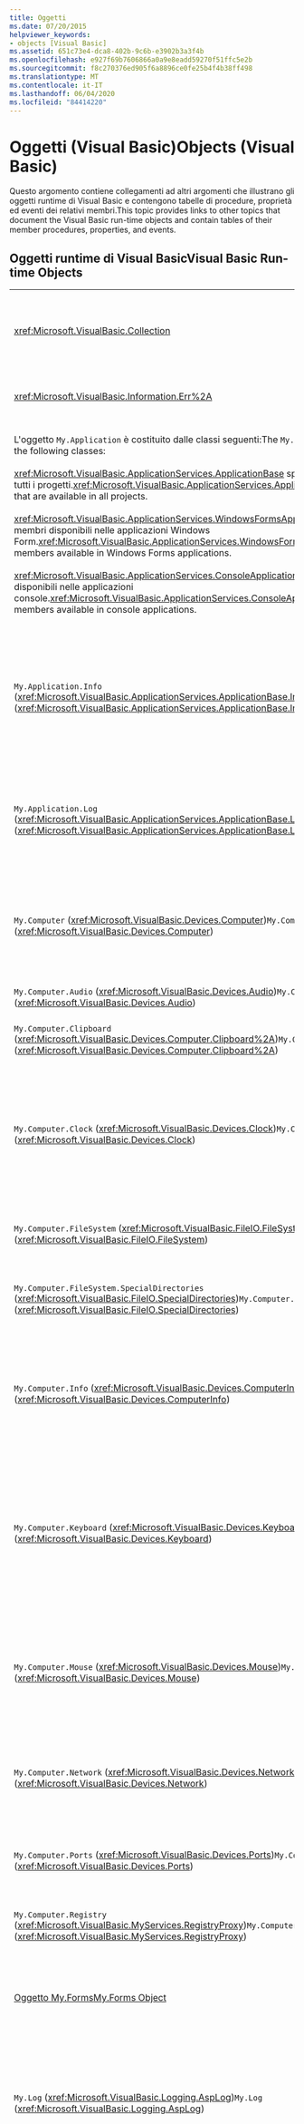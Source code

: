 ```yaml
---
title: Oggetti
ms.date: 07/20/2015
helpviewer_keywords:
- objects [Visual Basic]
ms.assetid: 651c73e4-dca8-402b-9c6b-e3902b3a3f4b
ms.openlocfilehash: e927f69b7606866a0a9e8eadd59270f51ffc5e2b
ms.sourcegitcommit: f8c270376ed905f6a8896ce0fe25b4f4b38ff498
ms.translationtype: MT
ms.contentlocale: it-IT
ms.lasthandoff: 06/04/2020
ms.locfileid: "84414220"
---
```

# <a name="objects-visual-basic"></a><span data-ttu-id="88c78-102">Oggetti (Visual Basic)</span><span class="sxs-lookup"><span data-stu-id="88c78-102">Objects (Visual Basic)</span></span>
<span data-ttu-id="88c78-103">Questo argomento contiene collegamenti ad altri argomenti che illustrano gli oggetti runtime di Visual Basic e contengono tabelle di procedure, proprietà ed eventi dei relativi membri.</span><span class="sxs-lookup"><span data-stu-id="88c78-103">This topic provides links to other topics that document the Visual Basic run-time objects and contain tables of their member procedures, properties, and events.</span></span>  
  
## <a name="visual-basic-run-time-objects"></a><span data-ttu-id="88c78-104">Oggetti runtime di Visual Basic</span><span class="sxs-lookup"><span data-stu-id="88c78-104">Visual Basic Run-time Objects</span></span>  
  
|||  
|---|---|  
|<xref:Microsoft.VisualBasic.Collection>|<span data-ttu-id="88c78-105">Rappresenta un modo pratico di visualizzare un gruppo correlato di elementi come un singolo oggetto.</span><span class="sxs-lookup"><span data-stu-id="88c78-105">Provides a convenient way to see a related group of items as a single object.</span></span>|  
|<xref:Microsoft.VisualBasic.Information.Err%2A>|<span data-ttu-id="88c78-106">Contiene informazioni sugli errori di runtime.</span><span class="sxs-lookup"><span data-stu-id="88c78-106">Contains information about run-time errors.</span></span>|  
|<span data-ttu-id="88c78-107">L'oggetto `My.Application` è costituito dalle classi seguenti:</span><span class="sxs-lookup"><span data-stu-id="88c78-107">The `My.Application` object consists of the following classes:</span></span><br /><br /> <span data-ttu-id="88c78-108"><xref:Microsoft.VisualBasic.ApplicationServices.ApplicationBase> specifica i membri disponibili in tutti i progetti.</span><span class="sxs-lookup"><span data-stu-id="88c78-108"><xref:Microsoft.VisualBasic.ApplicationServices.ApplicationBase> provides members that are available in all projects.</span></span><br /><br /> <span data-ttu-id="88c78-109"><xref:Microsoft.VisualBasic.ApplicationServices.WindowsFormsApplicationBase> specifica i membri disponibili nelle applicazioni Windows Form.</span><span class="sxs-lookup"><span data-stu-id="88c78-109"><xref:Microsoft.VisualBasic.ApplicationServices.WindowsFormsApplicationBase> provides members available in Windows Forms applications.</span></span><br /><br /> <span data-ttu-id="88c78-110"><xref:Microsoft.VisualBasic.ApplicationServices.ConsoleApplicationBase> specifica i membri disponibili nelle applicazioni console.</span><span class="sxs-lookup"><span data-stu-id="88c78-110"><xref:Microsoft.VisualBasic.ApplicationServices.ConsoleApplicationBase> provides members available in console applications.</span></span>|<span data-ttu-id="88c78-111">Specifica i dati associati solo all'applicazione o DLL corrente.</span><span class="sxs-lookup"><span data-stu-id="88c78-111">Provides data that is associated only with the current application or DLL.</span></span> <span data-ttu-id="88c78-112">Nessuna informazione a livello di sistema può essere modificata con `My.Application`.</span><span class="sxs-lookup"><span data-stu-id="88c78-112">No system-level information can be altered with `My.Application`.</span></span><br /><br /> <span data-ttu-id="88c78-113">Alcuni membri sono disponibili solo per le applicazioni console o Windows Form.</span><span class="sxs-lookup"><span data-stu-id="88c78-113">Some members are available only for Windows Forms or console applications.</span></span>|  
|<span data-ttu-id="88c78-114">`My.Application.Info` (<xref:Microsoft.VisualBasic.ApplicationServices.ApplicationBase.Info%2A>)</span><span class="sxs-lookup"><span data-stu-id="88c78-114">`My.Application.Info` (<xref:Microsoft.VisualBasic.ApplicationServices.ApplicationBase.Info%2A>)</span></span>|<span data-ttu-id="88c78-115">Specifica le proprietà necessarie per ottenere le informazioni relative a un'applicazione, ad esempio il numero di versione, la descrizione, gli assembly caricati e così via.</span><span class="sxs-lookup"><span data-stu-id="88c78-115">Provides properties for getting the information about an application, such as the version number, description, loaded assemblies, and so on.</span></span>|  
|<span data-ttu-id="88c78-116">`My.Application.Log` (<xref:Microsoft.VisualBasic.ApplicationServices.ApplicationBase.Log%2A>)</span><span class="sxs-lookup"><span data-stu-id="88c78-116">`My.Application.Log` (<xref:Microsoft.VisualBasic.ApplicationServices.ApplicationBase.Log%2A>)</span></span>|<span data-ttu-id="88c78-117">Fornisce una proprietà e i metodi per scrivere le informazioni relative a eventi ed eccezioni nei listener di log dell'applicazione.</span><span class="sxs-lookup"><span data-stu-id="88c78-117">Provides a property and methods to write event and exception information to the application's log listeners.</span></span>|  
|<span data-ttu-id="88c78-118">`My.Computer` (<xref:Microsoft.VisualBasic.Devices.Computer>)</span><span class="sxs-lookup"><span data-stu-id="88c78-118">`My.Computer` (<xref:Microsoft.VisualBasic.Devices.Computer>)</span></span>|<span data-ttu-id="88c78-119">Specifica le proprietà per la modifica dei componenti del computer, ad esempio audio, orologio, tastiera, file system e così via.</span><span class="sxs-lookup"><span data-stu-id="88c78-119">Provides properties for manipulating computer components such as audio, the clock, the keyboard, the file system, and so on.</span></span>|  
|<span data-ttu-id="88c78-120">`My.Computer.Audio` (<xref:Microsoft.VisualBasic.Devices.Audio>)</span><span class="sxs-lookup"><span data-stu-id="88c78-120">`My.Computer.Audio` (<xref:Microsoft.VisualBasic.Devices.Audio>)</span></span>|<span data-ttu-id="88c78-121">Specifica i metodi per la riproduzione di suoni.</span><span class="sxs-lookup"><span data-stu-id="88c78-121">Provides methods for playing sounds.</span></span>|  
|<span data-ttu-id="88c78-122">`My.Computer.Clipboard` (<xref:Microsoft.VisualBasic.Devices.Computer.Clipboard%2A>)</span><span class="sxs-lookup"><span data-stu-id="88c78-122">`My.Computer.Clipboard` (<xref:Microsoft.VisualBasic.Devices.Computer.Clipboard%2A>)</span></span>|<span data-ttu-id="88c78-123">Specifica i metodi per la modifica degli Appunti.</span><span class="sxs-lookup"><span data-stu-id="88c78-123">Provides methods for manipulating the Clipboard.</span></span>|  
|<span data-ttu-id="88c78-124">`My.Computer.Clock` (<xref:Microsoft.VisualBasic.Devices.Clock>)</span><span class="sxs-lookup"><span data-stu-id="88c78-124">`My.Computer.Clock` (<xref:Microsoft.VisualBasic.Devices.Clock>)</span></span>|<span data-ttu-id="88c78-125">Offre proprietà che consentono di accedere all'ora locale corrente e all'ora UTC (Universal Coordinated Time), equivalente all'ora di Greenwich, dal clock di sistema.</span><span class="sxs-lookup"><span data-stu-id="88c78-125">Provides properties for accessing the current local time and Universal Coordinated Time (equivalent to Greenwich Mean Time) from the system clock.</span></span>|  
|<span data-ttu-id="88c78-126">`My.Computer.FileSystem` (<xref:Microsoft.VisualBasic.FileIO.FileSystem>)</span><span class="sxs-lookup"><span data-stu-id="88c78-126">`My.Computer.FileSystem` (<xref:Microsoft.VisualBasic.FileIO.FileSystem>)</span></span>|<span data-ttu-id="88c78-127">Specifica proprietà e metodi per l'uso di unità, file e directory.</span><span class="sxs-lookup"><span data-stu-id="88c78-127">Provides properties and methods for working with drives, files, and directories.</span></span>|  
|<span data-ttu-id="88c78-128">`My.Computer.FileSystem.SpecialDirectories` (<xref:Microsoft.VisualBasic.FileIO.SpecialDirectories>)</span><span class="sxs-lookup"><span data-stu-id="88c78-128">`My.Computer.FileSystem.SpecialDirectories` (<xref:Microsoft.VisualBasic.FileIO.SpecialDirectories>)</span></span>|<span data-ttu-id="88c78-129">Specifica le proprietà per l'accesso alle directory a cui si fa comunemente riferimento.</span><span class="sxs-lookup"><span data-stu-id="88c78-129">Provides properties for accessing commonly referenced directories.</span></span>|  
|<span data-ttu-id="88c78-130">`My.Computer.Info` (<xref:Microsoft.VisualBasic.Devices.ComputerInfo>)</span><span class="sxs-lookup"><span data-stu-id="88c78-130">`My.Computer.Info` (<xref:Microsoft.VisualBasic.Devices.ComputerInfo>)</span></span>|<span data-ttu-id="88c78-131">Offre proprietà che consentono di ottenere informazioni su memoria del computer, assembly caricati, nome e sistema operativo.</span><span class="sxs-lookup"><span data-stu-id="88c78-131">Provides properties for getting information about the computer's memory, loaded assemblies, name, and operating system.</span></span>|  
|<span data-ttu-id="88c78-132">`My.Computer.Keyboard` (<xref:Microsoft.VisualBasic.Devices.Keyboard>)</span><span class="sxs-lookup"><span data-stu-id="88c78-132">`My.Computer.Keyboard` (<xref:Microsoft.VisualBasic.Devices.Keyboard>)</span></span>|<span data-ttu-id="88c78-133">Offre proprietà che consentono di accedere allo stato corrente della tastiera, per sapere ad esempio quali tasti vengono attualmente premuti, e un metodo per inviare le sequenze di tasti alla finestra attiva.</span><span class="sxs-lookup"><span data-stu-id="88c78-133">Provides properties for accessing the current state of the keyboard, such as what keys are currently pressed, and provides a method to send keystrokes to the active window.</span></span>|  
|<span data-ttu-id="88c78-134">`My.Computer.Mouse` (<xref:Microsoft.VisualBasic.Devices.Mouse>)</span><span class="sxs-lookup"><span data-stu-id="88c78-134">`My.Computer.Mouse` (<xref:Microsoft.VisualBasic.Devices.Mouse>)</span></span>|<span data-ttu-id="88c78-135">Offre proprietà che consentono di ottenere informazioni sul formato e sulla configurazione del mouse installato nel computer locale.</span><span class="sxs-lookup"><span data-stu-id="88c78-135">Provides properties for getting information about the format and configuration of the mouse that is installed on the local computer.</span></span>|  
|<span data-ttu-id="88c78-136">`My.Computer.Network` (<xref:Microsoft.VisualBasic.Devices.Network>)</span><span class="sxs-lookup"><span data-stu-id="88c78-136">`My.Computer.Network` (<xref:Microsoft.VisualBasic.Devices.Network>)</span></span>|<span data-ttu-id="88c78-137">Specifica una proprietà, un evento e i metodi per l'interazione con la rete a cui è connesso il computer.</span><span class="sxs-lookup"><span data-stu-id="88c78-137">Provides a property, an event, and methods for interacting with the network to which the computer is connected.</span></span>|  
|<span data-ttu-id="88c78-138">`My.Computer.Ports` (<xref:Microsoft.VisualBasic.Devices.Ports>)</span><span class="sxs-lookup"><span data-stu-id="88c78-138">`My.Computer.Ports` (<xref:Microsoft.VisualBasic.Devices.Ports>)</span></span>|<span data-ttu-id="88c78-139">Specifica una proprietà e un metodo per l'accesso alle porte seriali del computer.</span><span class="sxs-lookup"><span data-stu-id="88c78-139">Provides a property and a method for accessing the computer's serial ports.</span></span>|  
|<span data-ttu-id="88c78-140">`My.Computer.Registry` (<xref:Microsoft.VisualBasic.MyServices.RegistryProxy>)</span><span class="sxs-lookup"><span data-stu-id="88c78-140">`My.Computer.Registry` (<xref:Microsoft.VisualBasic.MyServices.RegistryProxy>)</span></span>|<span data-ttu-id="88c78-141">Specifica proprietà e metodi per la modifica del Registro di sistema.</span><span class="sxs-lookup"><span data-stu-id="88c78-141">Provides properties and methods for manipulating the registry.</span></span>|  
|[<span data-ttu-id="88c78-142">Oggetto My.Forms</span><span class="sxs-lookup"><span data-stu-id="88c78-142">My.Forms Object</span></span>](my-forms-object.md)|<span data-ttu-id="88c78-143">Offre proprietà per l'accesso a un'istanza di ogni Windows Form dichiarato nel progetto corrente.</span><span class="sxs-lookup"><span data-stu-id="88c78-143">Provides properties for accessing an instance of each Windows Form declared in the current project.</span></span>|  
|<span data-ttu-id="88c78-144">`My.Log` (<xref:Microsoft.VisualBasic.Logging.AspLog>)</span><span class="sxs-lookup"><span data-stu-id="88c78-144">`My.Log` (<xref:Microsoft.VisualBasic.Logging.AspLog>)</span></span>|<span data-ttu-id="88c78-145">Specifica una proprietà e i metodi per la scrittura di informazioni relative a eventi ed eccezioni nei listener di log dell'applicazione per le applicazioni Web.</span><span class="sxs-lookup"><span data-stu-id="88c78-145">Provides a property and methods for writing event and exception information to the application's log listeners for Web applications.</span></span>|  
|[<span data-ttu-id="88c78-146">Oggetto My.Request</span><span class="sxs-lookup"><span data-stu-id="88c78-146">My.Request Object</span></span>](my-request-object.md)|<span data-ttu-id="88c78-147">Ottiene l'oggetto <xref:System.Web.HttpRequest> per la pagina richiesta.</span><span class="sxs-lookup"><span data-stu-id="88c78-147">Gets the <xref:System.Web.HttpRequest> object for the requested page.</span></span> <span data-ttu-id="88c78-148">L'oggetto `My.Request` contiene informazioni sulla richiesta HTTP corrente.</span><span class="sxs-lookup"><span data-stu-id="88c78-148">The `My.Request` object contains information about the current HTTP request.</span></span><br /><br /> <span data-ttu-id="88c78-149">L'oggetto `My.Request` è disponibile solo per le applicazioni ASP.NET.</span><span class="sxs-lookup"><span data-stu-id="88c78-149">The `My.Request` object is available only for ASP.NET applications.</span></span>|  
|[<span data-ttu-id="88c78-150">Oggetto My.Resources</span><span class="sxs-lookup"><span data-stu-id="88c78-150">My.Resources Object</span></span>](my-resources-object.md)|<span data-ttu-id="88c78-151">Specifica proprietà e classi per l'accesso alle risorse di un'applicazione.</span><span class="sxs-lookup"><span data-stu-id="88c78-151">Provides properties and classes for accessing an application's resources.</span></span>|  
|[<span data-ttu-id="88c78-152">Oggetto My.Response</span><span class="sxs-lookup"><span data-stu-id="88c78-152">My.Response Object</span></span>](my-response-object.md)|<span data-ttu-id="88c78-153">Ottiene l'oggetto <xref:System.Web.HttpResponse> associato a <xref:System.Web.UI.Page>.</span><span class="sxs-lookup"><span data-stu-id="88c78-153">Gets the <xref:System.Web.HttpResponse> object that is associated with the <xref:System.Web.UI.Page>.</span></span> <span data-ttu-id="88c78-154">Questo oggetto consente di inviare dati di risposta HTTP a un client e contiene informazioni su tale risposta.</span><span class="sxs-lookup"><span data-stu-id="88c78-154">This object allows you to send HTTP response data to a client and contains information about that response.</span></span><br /><br /> <span data-ttu-id="88c78-155">L'oggetto `My.Response` è disponibile solo per le applicazioni ASP.NET.</span><span class="sxs-lookup"><span data-stu-id="88c78-155">The `My.Response` object is available only for ASP.NET applications.</span></span>|  
|[<span data-ttu-id="88c78-156">Oggetto My.Settings</span><span class="sxs-lookup"><span data-stu-id="88c78-156">My.Settings Object</span></span>](my-settings-object.md)|<span data-ttu-id="88c78-157">Specifica proprietà e metodi per l'accesso alle impostazioni di un'applicazione.</span><span class="sxs-lookup"><span data-stu-id="88c78-157">Provides properties and methods for accessing an application's settings.</span></span>|  
|<span data-ttu-id="88c78-158">`My.User` (<xref:Microsoft.VisualBasic.ApplicationServices.User>)</span><span class="sxs-lookup"><span data-stu-id="88c78-158">`My.User` (<xref:Microsoft.VisualBasic.ApplicationServices.User>)</span></span>|<span data-ttu-id="88c78-159">Offre l'accesso alle informazioni sull'utente corrente.</span><span class="sxs-lookup"><span data-stu-id="88c78-159">Provides access to information about the current user.</span></span>|  
|[<span data-ttu-id="88c78-160">Oggetto My.WebServices</span><span class="sxs-lookup"><span data-stu-id="88c78-160">My.WebServices Object</span></span>](my-webservices-object.md)|<span data-ttu-id="88c78-161">Specifica le proprietà per la creazione e l'accesso a una singola istanza di ogni servizio Web a cui fa riferimento il progetto corrente.</span><span class="sxs-lookup"><span data-stu-id="88c78-161">Provides properties for creating and accessing a single instance of each Web service that is referenced by the current project.</span></span>|  
|<xref:Microsoft.VisualBasic.FileIO.TextFieldParser>|<span data-ttu-id="88c78-162">Fornisce i metodi e le proprietà per l'analisi dei file di testo strutturati.</span><span class="sxs-lookup"><span data-stu-id="88c78-162">Provides methods and properties for parsing structured text files.</span></span>|  
  
## <a name="see-also"></a><span data-ttu-id="88c78-163">Vedere anche</span><span class="sxs-lookup"><span data-stu-id="88c78-163">See also</span></span>

- [<span data-ttu-id="88c78-164">Riferimenti al linguaggio Visual Basic</span><span class="sxs-lookup"><span data-stu-id="88c78-164">Visual Basic Language Reference</span></span>](../index.md)
